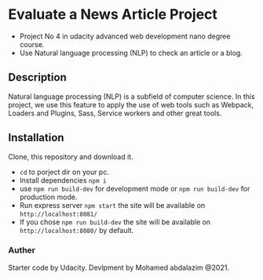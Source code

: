 # Evaluate a News Article Project
- Project No 4 in udacity advanced web development nano degree course.
- Use Natural language processing (NLP) to check an article or a blog.

## Description
Natural language processing (NLP) is a subfield of computer science.
In this project, we use this feature to apply the use of web tools such as Webpack, Loaders and Plugins, Sass, Service workers and other great tools.

## Installation

Clone, this repository and download it.
- `cd` to porject dir on your pc.
- Install dependencies `npm i`
- use `npm run build-dev` for development mode or `npm run build-dev` for production mode.
- Run express server `npm start` 
the site will be available on `http://localhost:8081/`
- If you chose `npm run build-dev` the site will be available on `http://localhost:8080/` by default.


### Auther
Starter code by Udacity.
Devlpment by Mohamed abdalazim  @2021.